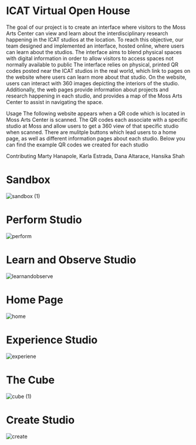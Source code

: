 # ICAT Virtual Open House

The goal of our project is to create an interface where visitors to the Moss Arts Center can view and learn about the interdisciplinary research happening in the ICAT studios at the location. To reach this objective, our team designed and implemented an interface, hosted online, where users can learn about the studios. The interface aims to blend physical spaces with digital information in order to allow visitors to access spaces not normally available to public
The interface relies on physical, printed QR codes posted near the ICAT studios in the real world, which link to pages on the website where users can learn more about that studio. On the website, users can interact with 360 images depicting the interiors of the studio. Additionally, the web pages provide information about projects and research happening in each studio, and provides a map of the Moss Arts Center to assist in navigating the space.

Usage
The following website appears when a QR code which is located in Moss Arts Center is scanned. The QR codes each associate with a specific studio at Moss and allow users to get a 360 view of that specific studio when scanned. There are mulitple buttons which lead users to a home page, as well as different information pages about each studio. Below you can find the example QR codes we created for each studio

Contributing 
Marty Hanapole, Karla Estrada, Dana Altarace, Hansika Shah


# Sandbox
![sandbox (1)](https://user-images.githubusercontent.com/55094600/165791116-9f63518c-6a1a-40f0-bbfb-9b8def70ed94.png)
# Perform Studio
![perform](https://user-images.githubusercontent.com/55094600/165791300-1ec653c4-f51d-492e-a28f-f0a6c47097a5.png)
# Learn and Observe Studio
![learnandobserve](https://user-images.githubusercontent.com/55094600/165791358-384e74f9-7ed1-479a-8891-4eb516e0d516.png)
# Home Page
![home](https://user-images.githubusercontent.com/55094600/165791403-17c576bd-1c3e-489b-be4b-df903662e68f.png)
# Experience Studio
![experiene](https://user-images.githubusercontent.com/55094600/165791468-3afc7542-f36f-4fdc-8d34-acc945e04682.png)
# The Cube
![cube (1)](https://user-images.githubusercontent.com/55094600/165791546-e87501c2-deec-4d03-a724-2ed6023f35c2.png)
# Create Studio
![create](https://user-images.githubusercontent.com/55094600/165791583-cf5f0105-18b1-489d-a07a-1b38e191ebe3.png)

